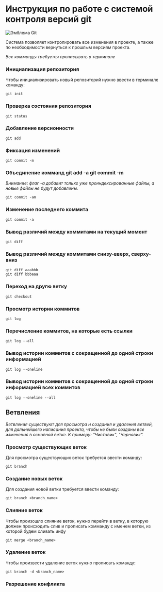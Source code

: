 # **Инструкция по работе с системой контроля версий git**

![Эмблема Git](git_original_wordmark_logo_icon_146510.png)

Система позволяет контролировать все изменения в проекте,
а также по необходимости вернуться к прошлым версиям проекта.

*Все комманды требуется прописывать в терминале*

### Инициализация репозитория

Чтобы инициализировать новый репозиторий нужно ввести в терминале команду:

    git init

### Проверка состояния репозитория

    git status

### Добавление версионности

    git add

### Фиксация изменений

    git commit -m

### Объединение комманд git add -a git commit -m
*Внимание: флаг -a добавит только уже проиндекcированные файлы, а новые файлы не будут добавлены.*

    git commit -am

### Изменение последнего коммита

    git commit -a

### Вывод различий между коммитами на текущий момент

    git diff

### Вывод различий между коммитами снизу-вверх, сверху-вниз

    git diff aaabbb
    git diff bbbaaa


### Переход на другю ветку 

    git checkout

### Просмотр истории коммитов 

    git log

### Перечисление коммитов, на которые есть ссылки

    git log --all

### Вывод истории коммитов с сокращенной до одной строки информацией

    git log --oneline

### Вывод истории коммитов с сокращенной до одной строки информацией всех коммитов

    git log --oneline --all

## Ветвления

*Ветвления существуют для просмотра и создания и удаления ветвей, для дальнейшего написания проекта,
чтобы не были созданы все изменения в основной ветке. К примеру: "Чистовик", "Черновик".*

### Просмотр существующих веток

Для просмотра существующих веток требуется ввести команду:

    git branch

### Создание новых веток

Для создания новой ветки требуется ввести команду:

    git branch <branch_name>

### Слияние веток

Чтобы произошло слияние веток, нужно перейти в ветку, в которую должен происходить слив
и прописать комманду с именем ветки, из которой будем сливать инфу

    git merge <branch_name>

### Удаление веток

Чтобы произвести удаление веток нужно прописать команду:

    git branch -d <branch_name>

### Разрешение конфликта

